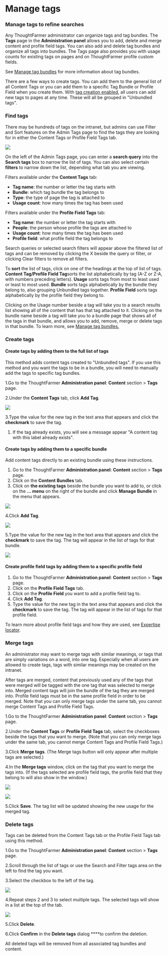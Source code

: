 # Manage tags

### Manage tags to refine searches

Any ThoughtFarmer administrator can organize tags and tag bundles. The **Tags** page in the **Administration panel** allows you to add, delete and merge content and profile field tags. You can also add and delete tag bundles and organize all tags into bundles. The Tags page also provides you with usage counts for existing tags on pages and on ThoughtFarmer profile custom fields.  
  
See [Manage tag bundles](manage-tag-bundles.md) for more information about tag bundles.  
  
There are a few ways to create tags. You can add them to the general list of all Content Tags or you can add them to a specific Tag Bundle or Profile Field when you create them. With [tag creation enabled](tags-overview.md), all users can add new tags to pages at any time. These will all be grouped in "Unbundled tags".

### Find tags

There may be hundreds of tags on the intranet, but admins can use Filter and Sort features on the Admin Tags page to find the tags they are looking for in either the Content Tags or Profile Field Tags tab.

![](../../../.gitbook/assets/1%20%28104%29.png)

On the left of the Admin Tags page, you can enter a **search query** into the **Search tags** box to narrow the list of tags. You can also select certain **filters** to narrow down the list, depending what tab you are viewing.  
  
Filters available under the **Content Tags** tab:

* **Tag name**: the number or letter the tag starts with
* **Bundle**: which tag bundle the tag belongs to
* **Type**: the type of page the tag is attached to
* **Usage count**: how many times the tag has been used

Filters available under the **Profile Field Tags** tab:

* **Tag name**: the number or letter the tag starts with
* **People**: the person whose profile the tags are attached to
* **Usage count**: how many times the tag has been used
* **Profile field**: what profile field the tag belongs to

Search queries or selected search filters will appear above the filtered list of tags and can be removed by clicking the X beside the query or filter, or clicking Clear filters to remove all filters.  
  
To **sort** the list of tags, click on one of the headings at the top of list of tags. **Content Tag/Profile Field Tag**sorts the list alphabetically by tag \(A-Z or Z-A, with numbers preceding letters\). **Usage** sorts tags from most to least used or least to most used. **Bundle** sorts tags alphabetically by the bundle they belong to, also grouping Unbundled tags together. **Profile Field** sorts tags alphabetically by the profile field they belong to.  
  
Clicking on the Usage number beside a tag will take you to a search results list showing all of the content that has that tag attached to it. Clicking on the bundle name beside a tag will take you to a bundle page that shows all of the tags in that bundle, and allows you to add, remove, merge or delete tags in that bundle. To learn more, see [Manage tag bundles.](manage-tag-bundles.md)

### Create tags

#### Create tags by adding them to the full list of tags

This method adds content tags created to "Unbundled tags". If you use this method and you want the tags to be in a bundle, you will need to manually add the tags to specific tag bundles.

1.Go to the ThoughtFarmer **Administration panel**: **Content** section &gt; **Tags** page.

2.Under the **Content Tags** tab, click **Add Tag**.

![](../../../.gitbook/assets/2%20%28100%29.png)

3.Type the value for the new tag in the text area that appears and click the **checkmark** to save the tag.

1. If the tag already exists, you will see a message appear "A content tag with this label already exists".

#### Create tags by adding them to a specific bundle

Add content tags directly to an existing bundle using these instructions.

1. Go to the ThoughtFarmer **Administration panel**: **Content** section &gt; **Tags** page.
2. Click on the **Content** **Bundles** tab.
3. Click on **the existing tags** beside the bundle you want to add to, or click on the **... menu** on the right of the bundle and click **Manage Bundle** in the menu that appears.

![](../../../.gitbook/assets/3%20%2843%29.png)

4.Click **Add Tag**.

![](../../../.gitbook/assets/4%20%2827%29.png)

5.Type the value for the new tag in the text area that appears and click the **checkmark** to save the tag. The tag will appear in the list of tags for that bundle.

![](../../../.gitbook/assets/5%20%2810%29.png)



#### Create profile field tags by adding them to a specific profile field

1. Go to the ThoughtFarmer **Administration panel**: **Content** section &gt; **Tags** page.
2. Click on the **Profile Field Tags** tab.
3. Click on the **Profile Field** you want to add a profile field tag to.
4. Click **Add Tag**.
5. Type the value for the new tag in the text area that appears and click the **checkmark** to save the tag. The tag will appear in the list of tags for that profile field.

To learn more about profile field tags and how they are used, see [Expertise locator](../untitled-4/).

### Merge tags

An administrator may want to merge tags with similar meanings, or tags that are simply variations on a word, into one tag. Especially when all users are allowed to create tags, tags with similar meanings may be created on the intranet.  
  
After tags are merged, content that previously used any of the tags that were merged will be tagged with the one tag that was selected to merge into. Merged content tags will join the bundle of the tag they are merged into. Profile field tags must be in the same profile field in order to be merged. Note that you can only merge tags under the same tab, you cannot merge Content Tags and Profile Field Tags.

1.Go to the ThoughtFarmer **Administration panel**: **Content** section &gt; **Tags** page.

2.Under the **Content Tags** or **Profile Field Tags** tab, select the checkboxes beside the tags that you want to merge. \(Note that you can only merge tags under the same tab, you cannot merge Content Tags and Profile Field Tags.\)

3.Click **Merge tags**. \(The Merge tags button will only appear after multiple tags are selected.\)

4.In the **Merge tags** window, click on the tag that you want to merge the tags into. \(If the tags selected are profile field tags, the profile field that they belong to will also show in the window.\)

![](../../../.gitbook/assets/6%20%287%29.png)

![](../../../.gitbook/assets/7%20%2817%29.png)

5.Click **Save**. The tag list will be updated showing the new usage for the merged tag.

### Delete tags <a id="section4"></a>

Tags can be deleted from the Content Tags tab or the Profile Field Tags tab using this method.

1.Go to the ThoughtFarmer **Administration panel**: **Content** section &gt; **Tags** page.

2.Scroll through the list of tags or use the Search and Filter tags area on the left to find the tag you want.

3.Select the checkbox to the left of the tag.

![](../../../.gitbook/assets/8%20%2812%29.png)

4.Repeat steps 2 and 3 to select multiple tags. The selected tags will show in a list at the top of the tab.

![](../../../.gitbook/assets/9%20%2813%29.png)

5.Click **Delete**.

6.Click **Confirm** in the **Delete tags** dialog ****to confirm the deletion.

All deleted tags will be removed from all associated tag bundles and content.

